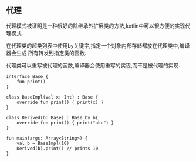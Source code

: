 ## 代理
代理模式被证明是一种很好的除继承外扩展类的方法,kotlin中可以很方便的实现代理模式.

在代理类的超类列表中使用by关键字,指定一个对象内部存储都放在代理类中,编译器会生成
所有转发到指定类的函数.

代理类可以重写被代理的函数,编译器会使用重写的实现,而不是被代理的实现.

	interface Base {
	    fun print()
	}
	
	class BaseImpl(val x: Int) : Base {
	    override fun print() { print(x) }
	}
	
	class Derived(b: Base) : Base by b{
		override fun print() { print("abc") }
	}
	
	fun main(args: Array<String>) {
	    val b = BaseImpl(10)
	    Derived(b).print() // prints 10
	}

	
